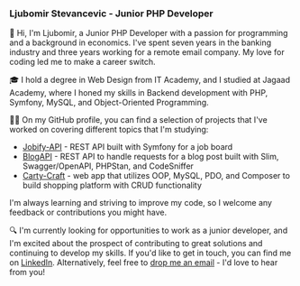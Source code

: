### Ljubomir Stevancevic - Junior PHP Developer

👋 Hi, I'm Ljubomir, a Junior PHP Developer with a passion for programming and a background in economics. I've spent seven years in the banking industry and three years working for a remote email company. My love for coding led me to make a career switch.

🎓 I hold a degree in Web Design from IT Academy, and I studied at Jagaad Academy, where I honed my skills in Backend development with PHP, Symfony, MySQL, and Object-Oriented Programming.

👨‍💻 On my GitHub profile, you can find a selection of projects that I've worked on covering different topics that I'm studying:
* [Jobify-API](https://github.com/LjubomirS/Jobify-API) - REST API built with Symfony for a job board
* [BlogAPI](https://github.com/LjubomirS/BlogAPI) - REST API to handle requests for a blog post built with Slim, Swagger/OpenAPI, PHPStan, and CodeSniffer
* [Carty-Craft](https://github.com/LjubomirS/Carty-Craft) - web app that utilizes OOP, MySQL, PDO, and Composer to build shopping platform with CRUD functionality

I'm always learning and striving to improve my code, so I welcome any feedback or contributions you might have.

🔍 I'm currently looking for opportunities to work as a junior developer, and I'm excited about the prospect of contributing to great solutions and continuing to develop my skills. If you'd like to get in touch, you can find me on [LinkedIn](https://www.linkedin.com/in/ljubomir-stevancevic/). Alternatively, feel free to [drop me an email](mailto:ljubomir.stevancevic@gmail.com) - I'd love to hear from you!


